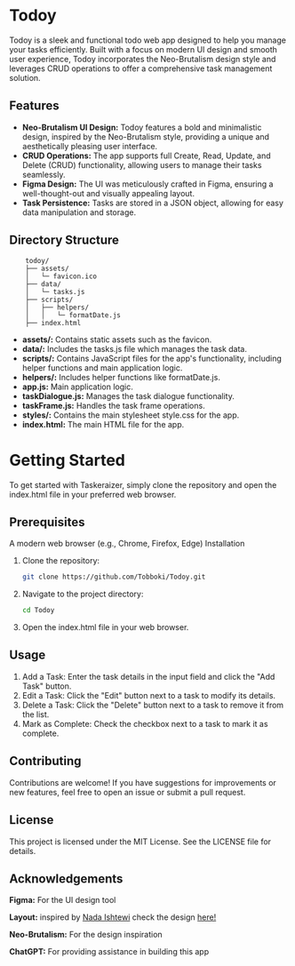 # Todoy

Todoy is a sleek and functional todo web app designed to help you manage your tasks efficiently. Built with a focus on modern UI design and smooth user experience, Todoy incorporates the Neo-Brutalism design style and leverages CRUD operations to offer a comprehensive task management solution.

## Features

- **Neo-Brutalism UI Design:** Todoy features a bold and minimalistic design, inspired by the Neo-Brutalism style, providing a unique and aesthetically pleasing user interface.
- **CRUD Operations:** The app supports full Create, Read, Update, and Delete (CRUD) functionality, allowing users to manage their tasks seamlessly.
- **Figma Design:** The UI was meticulously crafted in Figma, ensuring a well-thought-out and visually appealing layout.
- **Task Persistence:** Tasks are stored in a JSON object, allowing for easy data manipulation and storage.

## Directory Structure

```plaintext
    todoy/
    ├── assets/
    │   └─ favicon.ico
    ├── data/
    │   └─ tasks.js
    ├── scripts/
    │   ├── helpers/
    │   │   └─ formatDate.js
    ├── index.html
```
- **assets/:** Contains static assets such as the favicon.
- **data/:** Includes the tasks.js file which manages the task data.
- **scripts/:** Contains JavaScript files for the app's functionality, including helper functions and main application logic.
- **helpers/:** Includes helper functions like formatDate.js.
- **app.js:** Main application logic.
- **taskDialogue.js:** Manages the task dialogue functionality.
- **taskFrame.js:** Handles the task frame operations.
- **styles/:** Contains the main stylesheet style.css for the app.
- **index.html:** The main HTML file for the app.

# Getting Started
To get started with Taskeraizer, simply clone the repository and open the index.html file in your preferred web browser.

## Prerequisites
A modern web browser (e.g., Chrome, Firefox, Edge)
Installation
1. Clone the repository:
    ```bash
    git clone https://github.com/Tobboki/Todoy.git
    ```
2. Navigate to the project directory:
    ```bash
    cd Todoy
    ```
3. Open the index.html file in your web browser.

## Usage
1. Add a Task: Enter the task details in the input field and click the "Add Task" button.
2. Edit a Task: Click the "Edit" button next to a task to modify its details.
3. Delete a Task: Click the "Delete" button next to a task to remove it from the list.
3. Mark as Complete: Check the checkbox next to a task to mark it as complete.

## Contributing
Contributions are welcome! If you have suggestions for improvements or new features, feel free to open an issue or submit a pull request.

## License
This project is licensed under the MIT License. See the LICENSE file for details.

## Acknowledgements
**Figma:** For the UI design tool

**Layout:**  inspired by [Nada Ishtewi](https://www.behance.net/nsaeooshy) check the design [here!](https://www.behance.net/gallery/107935847/Todo-List-Desktop-Mobile-app-UI-Design?tracking_source=search_projects|todo+list+app&l=7)

**Neo-Brutalism:** For the design inspiration

**ChatGPT:** For providing assistance in building this app
